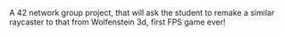 A 42 network group project, that will ask the student to remake a similar raycaster to that from Wolfenstein 3d, first FPS game ever!
